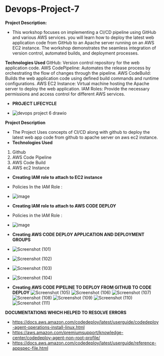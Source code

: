 # Devops-Project-7 

<b> Project Description: </b>
- This workshop focuses on implementing a CI/CD pipeline using GitHub and various AWS services.
you will learn how to deploy the latest web application code from GitHub to an Apache server running on an AWS EC2 instance.
The workshop demonstrates the seamless integration of version control, automated builds, and deployment processes.

<b> Technologies Used </b>
GitHub: Version control repository for the web application code.
AWS CodePipeline: Automates the release process by orchestrating the flow of changes through the pipeline.
AWS CodeBuild: Builds the web application code using defined build commands and runtime configurations.
AWS EC2 Instance: Virtual machine hosting the Apache server to deploy the web application.
IAM Roles: Provide the necessary permissions and access control for different AWS services.

- <b> PROJECT LIFECYCLE </b>

- ![devops project 6 drawio](https://user-images.githubusercontent.com/53990452/188196586-5d968cec-891f-4d4c-83dc-ca106fa69939.png)


<b> Project Description </b>
- The Project Uses concepts of CI/CD along with github to deploy the latest web app code from github to apache server on aws ec2 instance.
- <b> Technologies Used </b>
1)  Github
2) AWS Code Pipeline
3) AWS Code Build
4) AWS ec2 Instance




 - <b>  Creating IAM role to attach to EC2 instance </b>
 -  Policies In the IAM Role :
 -  ![image](https://user-images.githubusercontent.com/53990452/188197786-359ced6d-987d-42e9-beb0-42546eb22e85.png)


- <b> Creating IAM role to attach to AWS CODE DEPLOY </b>
-  Policies in the IAM Role :
-  ![image](https://user-images.githubusercontent.com/53990452/188199120-9c6dacf6-d179-4c30-8818-6224df8f1abf.png)





- <b> Creating AWS CODE DEPLOY  APPLICATION  AND DEPLOYMENT GROUPS </b> 
- ![Screenshot (101)](https://user-images.githubusercontent.com/53990452/188200145-699f2cc3-b220-441b-85d3-bf3e652aadb7.png)
- ![Screenshot (102)](https://user-images.githubusercontent.com/53990452/188200155-6e5929e7-d6c2-497a-8bd2-37664feb6db0.png)
- ![Screenshot (103)](https://user-images.githubusercontent.com/53990452/188200159-4f956e54-6d7c-461f-9e2a-a27f9a08155d.png)
- ![Screenshot (104)](https://user-images.githubusercontent.com/53990452/188200161-692988f2-b125-4566-b5cb-20b8fc94d7a2.png)


- <b> Creating AWS CODE PIPELINE TO DEPLOY FROM GITHUB TO CODE DEPLOY</b>
![Screenshot (105)](https://user-images.githubusercontent.com/53990452/188200979-2eee9c7a-1a2f-4c9d-8e76-a5339d85f781.png)
![Screenshot (106)](https://user-images.githubusercontent.com/53990452/188200984-69f94ad2-0e2c-4ba5-b47f-592d7757ee84.png)
![Screenshot (107)](https://user-images.githubusercontent.com/53990452/188200987-9111bb2b-ebe6-46ac-b902-722287c10581.png)
![Screenshot (108)](https://user-images.githubusercontent.com/53990452/188200994-30453de3-ede4-4039-8a82-67678dfc5983.png)
![Screenshot (109)](https://user-images.githubusercontent.com/53990452/188200996-0662f944-5c2c-431a-b1a4-5f962ce66b79.png)
![Screenshot (110)](https://user-images.githubusercontent.com/53990452/188200998-d61bde54-cdeb-4e06-b61e-13c89c7bcdc3.png)
![Screenshot (111)](https://user-images.githubusercontent.com/53990452/188201000-563ece15-d35a-4054-8d08-a54ffd6a5f7b.png)

<b> DOCUMENTATIONS WHICH HELPED TO RESOLVE ERRORS </b>
- https://docs.aws.amazon.com/codedeploy/latest/userguide/codedeploy-agent-operations-install-linux.html
- https://aws.amazon.com/premiumsupport/knowledge-center/codedeploy-agent-non-root-profile/
- https://docs.aws.amazon.com/codedeploy/latest/userguide/reference-appspec-file.html
